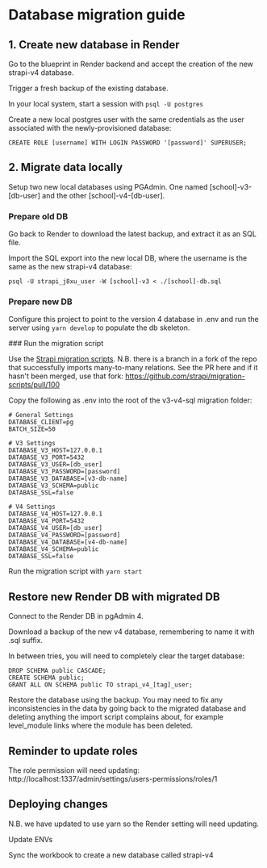 # Database migration guide

## 1. Create new database in Render

Go to the blueprint in Render backend and accept the creation of the new strapi-v4 database.

Trigger a fresh backup of the existing database.

In your local system, start a session with `psql -U postgres`

Create a new local postgres user with the same credentials as the user associated with the newly-provisioned database:

`CREATE ROLE [username] WITH LOGIN PASSWORD '[password]' SUPERUSER;`

## 2. Migrate data locally

Setup two new local databases using PGAdmin. One named [school]-v3-[db-user] and the other [school]-v4-[db-user]. 

### Prepare old DB

Go back to Render to download the latest backup, and extract it as an SQL file.

Import the SQL export into the new local DB, where the username is the same as the new strapi-v4 database:

`psql -U strapi_j8xu_user -W [school]-v3 < ./[school]-db.sql`

### Prepare new DB

Configure this project to point to the version 4 database in .env and run the server using `yarn develop` to populate the db skeleton.

### Run the migration script


Use the [Strapi migration scripts](https://github.com/strapi/migration-scripts). N.B. there is a branch in a fork of the repo that successfully imports many-to-many relations. See the PR here and if it hasn't been merged, use that fork: https://github.com/strapi/migration-scripts/pull/100

Copy the following as .env into the root of the v3-v4-sql migration folder:

```
# General Settings
DATABASE_CLIENT=pg
BATCH_SIZE=50

# V3 Settings
DATABASE_V3_HOST=127.0.0.1
DATABASE_V3_PORT=5432
DATABASE_V3_USER=[db_user]
DATABASE_V3_PASSWORD=[password]
DATABASE_V3_DATABASE=[v3-db-name]
DATABASE_V3_SCHEMA=public
DATABASE_SSL=false

# V4 Settings
DATABASE_V4_HOST=127.0.0.1
DATABASE_V4_PORT=5432
DATABASE_V4_USER=[db_user]
DATABASE_V4_PASSWORD=[password]
DATABASE_V4_DATABASE=[v4-db-name]
DATABASE_V4_SCHEMA=public
DATABASE_SSL=false
```

Run the migration script with `yarn start`

## Restore new Render DB with migrated DB

Connect to the Render DB in pgAdmin 4.  

Download a backup of the new v4 database, remembering to name it with .sql suffix.

In between tries, you will need to completely clear the target database:

```
DROP SCHEMA public CASCADE;
CREATE SCHEMA public;
GRANT ALL ON SCHEMA public TO strapi_v4_[tag]_user;
```

Restore the database using the backup. You may need to fix any inconsistencies in the data by going back to the migrated database and deleting anything the import script complains about, for example level_module links where the module has been deleted.

## Reminder to update roles

The role permission will need updating: http://localhost:1337/admin/settings/users-permissions/roles/1

## Deploying changes

N.B. we have updated to use yarn so the Render setting will need updating.

Update ENVs

Sync the workbook to create a new database called strapi-v4


